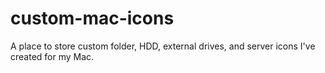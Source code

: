 # custom-mac-icons
A place to store custom folder, HDD, external drives, and server icons I've created for my Mac.
